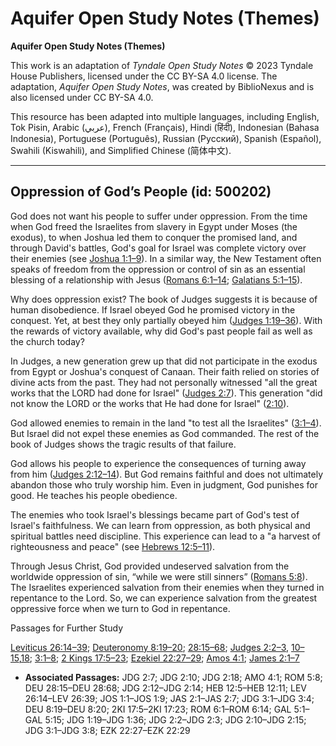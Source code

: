 # Aquifer Open Study Notes (Themes)

**Aquifer Open Study Notes (Themes)**

This work is an adaptation of *Tyndale Open Study Notes* © 2023 Tyndale House Publishers, licensed under the CC BY\-SA 4\.0 license. The adaptation, *Aquifer Open Study Notes*, was created by BiblioNexus and is also licensed under CC BY\-SA 4\.0\.

This resource has been adapted into multiple languages, including English, Tok Pisin, Arabic (عربي), French (Français), Hindi (हिंदी), Indonesian (Bahasa Indonesia), Portuguese (Português), Russian (Русский), Spanish (Español), Swahili (Kiswahili), and Simplified Chinese (简体中文).



--------------------------------

## Oppression of God’s People (id: 500202)

God does not want his people to suffer under oppression. From the time when God freed the Israelites from slavery in Egypt under Moses (the exodus), to when Joshua led them to conquer the promised land, and through David's battles, God's goal for Israel was complete victory over their enemies (see [Joshua 1:1–9](https://ref.ly/Josh1:1-Josh1:9)). In a similar way, the New Testament often speaks of freedom from the oppression or control of sin as an essential blessing of a relationship with Jesus ([Romans 6:1–14](https://ref.ly/Rom6:1-Rom6:14); [Galatians 5:1–15](https://ref.ly/Gal5:1-Gal5:15)).

Why does oppression exist? The book of Judges suggests it is because of human disobedience. If Israel obeyed God he promised victory in the conquest. Yet, at best they only partially obeyed him ([Judges 1:19–36](https://ref.ly/Judg1:19-Judg1:36)). With the rewards of victory available, why did God's past people fail as well as the church today?

In Judges, a new generation grew up that did not participate in the exodus from Egypt or Joshua's conquest of Canaan. Their faith relied on stories of divine acts from the past. They had not personally witnessed "all the great works that the LORD had done for Israel" ([Judges 2:7](https://ref.ly/Judg2:7)). This generation "did not know the LORD or the works that He had done for Israel" ([2:10](https://ref.ly/Judg2:10)). 

God allowed enemies to remain in the land "to test all the Israelites" ([3:1–4](https://ref.ly/Judg3:1-Judg3:4)). But Israel did not expel these enemies as God commanded. The rest of the book of Judges shows the tragic results of that failure.

God allows his people to experience the consequences of turning away from him ([Judges 2:12–14](https://ref.ly/Judg2:12-Judg2:14)). But God remains faithful and does not ultimately abandon those who truly worship him. Even in judgment, God punishes for good. He teaches his people obedience. 

The enemies who took Israel's blessings became part of God's test of Israel's faithfulness. We can learn from oppression, as both physical and spiritual battles need discipline. This experience can lead to a "a harvest of righteousness and peace" (see [Hebrews 12:5–11](https://ref.ly/Heb12:5-Heb12:11)).

Through Jesus Christ, God provided undeserved salvation from the worldwide oppression of sin, “while we were still sinners” ([Romans 5:8](https://ref.ly/Rom5:8)). The Israelites experienced salvation from their enemies when they turned in repentance to the Lord. So, we can experience salvation from the greatest oppressive force when we turn to God in repentance.

Passages for Further Study

[Leviticus 26:14–39](https://ref.ly/Lev26:14-Lev26:39); [Deuteronomy 8:19–20](https://ref.ly/Deut8:19-Deut8:20); [28:15–68](https://ref.ly/Deut28:15-Deut28:68); [Judges 2:2–3](https://ref.ly/Judg2:2-Judg2:3), [10–15](https://ref.ly/Judg2:10-Judg2:15),[18](https://ref.ly/Judg2:18); [3:1–8](https://ref.ly/Judg3:1-Judg3:8); [2 Kings 17:5–23](https://ref.ly/2Kgs17:5-2Kgs17:23); [Ezekiel 22:27–29](https://ref.ly/Ezek22:27-Ezek22:29); [Amos 4:1](https://ref.ly/Amos4:1); [James 2:1–7](https://ref.ly/Jas2:1-Jas2:7)

* **Associated Passages:** JDG 2:7; JDG 2:10; JDG 2:18; AMO 4:1; ROM 5:8; DEU 28:15–DEU 28:68; JDG 2:12–JDG 2:14; HEB 12:5–HEB 12:11; LEV 26:14–LEV 26:39; JOS 1:1–JOS 1:9; JAS 2:1–JAS 2:7; JDG 3:1–JDG 3:4; DEU 8:19–DEU 8:20; 2KI 17:5–2KI 17:23; ROM 6:1–ROM 6:14; GAL 5:1–GAL 5:15; JDG 1:19–JDG 1:36; JDG 2:2–JDG 2:3; JDG 2:10–JDG 2:15; JDG 3:1–JDG 3:8; EZK 22:27–EZK 22:29

